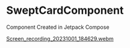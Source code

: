 # SweptCardComponent


Component Created in Jetpack Compose


[Screen_recording_20231001_184629.webm](https://github.com/grimarj89/SweptCardComponent/assets/4397770/0df50105-1b89-4e04-856c-6d93dcd95948)
